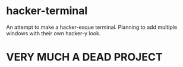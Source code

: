 # hacker-terminal
An attempt to make a hacker-esque terminal. Planning to add multiple windows with their own hacker-y look.

# VERY MUCH A DEAD PROJECT

